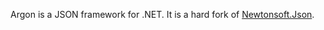 Argon is a JSON framework for .NET. It is a hard fork of [Newtonsoft.Json](https://github.com/JamesNK/Newtonsoft.Json).